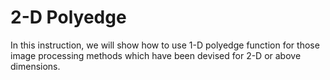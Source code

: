 # 2-D Polyedge
In this instruction, we will show how to use 1-D polyedge function for those image processing methods which have been devised for 2-D or above dimensions.  
